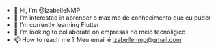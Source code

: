 - 👋 Hi, I’m @IzabelleNMP
- 👀 I’m interested in  aprender o maximo de conhecimento que eu puder
- 🌱 I’m currently learning  Flutter
- 💞️ I’m looking to collaborate on  empresas no meio tecnoligico
- 📫 How to reach me ? Meu email é izabellenmp@gmail.com

<!---
IzabelleNMP/IzabelleNMP is a ✨ special ✨ repository because its `README.md` (this file) appears on your GitHub profile.
You can click the Preview link to take a look at your changes.
--->
